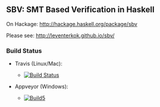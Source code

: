 ## SBV: SMT Based Verification in Haskell

On Hackage: http://hackage.haskell.org/package/sbv

Please see: http://leventerkok.github.io/sbv/

### Build Status

 - Travis (Linux/Mac):
     - [![Build Status](https://app.travis-ci.com/LeventErkok/sbv.svg?branch=master)](https://travis-ci.com/LeventErkok/sbv)
                        

 - Appveyor (Windows):
     - [![Build5][2]][1]

[1]: https://ci.appveyor.com/project/LeventErkok/sbv
[2]: https://ci.appveyor.com/api/projects/status/github/LeventErkok/sbv?svg=true
